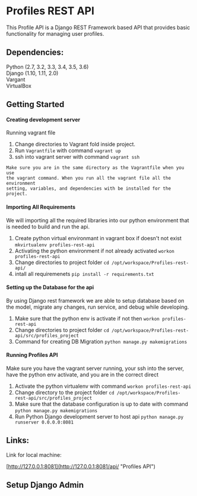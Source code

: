 # Profiles REST API
This Profile API is a Django REST Framework based API that provides basic functionality for managing user profiles.




## Dependencies:
Python (2.7, 3.2, 3.3, 3.4, 3.5, 3.6)\
Django (1.10, 1.11, 2.0)\
Vargant\
VirtualBox


## Getting Started


#### Creating development server
Running vagrant file
   1. Change directories to Vagrant fold inside project.
   2. Run ```Vagrantfile``` with command ```vagrant up``` 
   3. ssh into vagrant server with command ```vagrant ssh```   
 ```
Make sure you are in the same directory as the Vagrantfile when you use
the vagrant command. When you run all the vagrant file all the environment 
setting, variables, and dependencies with be installed for the project.
 ```
 
 
#### Importing All Requirements
We will importing all the required libraries into our python 
environment that is needed to build and run the api.
   1. Create python virtual environmant in vagrant box if doesn't not exist ```mkvirtualenv profiles-rest-api```
   2. Activating the python environment if not already activated ```workon profiles-rest-api``` 
   3. Change directories to project folder ```cd /opt/workspace/Profiles-rest-api/```
   4. intall all requiremenets ```pip install -r requirements.txt```  
   
   
#### Setting up the Database for the api
 By using Django rest framework we are able to setup database based on the 
 model, migrate any changes, run service, and debug while developing.
   1. Make sure that the python env is activate if not then ```workon profiles-rest-api```
   2. Change directories to project folder ```cd /opt/workspace/Profiles-rest-api/src/profiles_project```  
   3. Command for creating DB Migration ```python manage.py makemigrations```
  
   
#### Running Profiles API
Make sure you have the vagrant server running, your ssh into the server, 
have the python env activate, and you are in the correct direct
   1. Activate the python virtualenv with command ```workon profiles-rest-api```
   2. Change directory to the project folder ```cd /opt/workspace/Profiles-rest-api/src/profiles_project```
   3. Make sure that the database configuration is up to date with command ```python manage.py makemigrations```
   4. Run Python Django development server to host api ```python manage.py runserver 0.0.0.0:8081```

## Links:
Link for local machine: 

[http://127.0.0.1:8081](http://127.0.0.1:8081/api/ "Profiles API")
## Setup Django Admin



